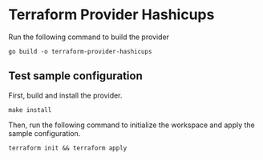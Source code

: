 # Terraform Provider Hashicups

Run the following command to build the provider

```shell
go build -o terraform-provider-hashicups
```

## Test sample configuration

First, build and install the provider.

```shell
make install
```

Then, run the following command to initialize the workspace and apply the sample configuration.

```shell
terraform init && terraform apply
```